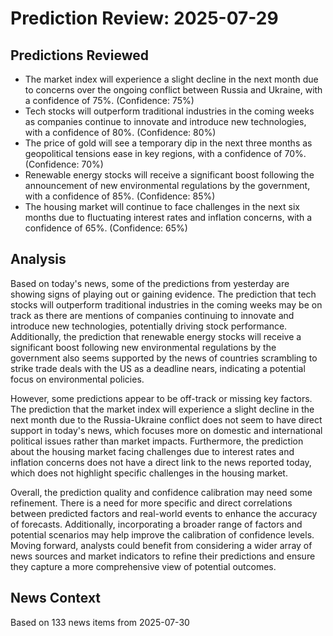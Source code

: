 # Prediction Review: 2025-07-29

## Predictions Reviewed

- The market index will experience a slight decline in the next month due to concerns over the ongoing conflict between Russia and Ukraine, with a confidence of 75%. (Confidence: 75%)
- Tech stocks will outperform traditional industries in the coming weeks as companies continue to innovate and introduce new technologies, with a confidence of 80%. (Confidence: 80%)
- The price of gold will see a temporary dip in the next three months as geopolitical tensions ease in key regions, with a confidence of 70%. (Confidence: 70%)
- Renewable energy stocks will receive a significant boost following the announcement of new environmental regulations by the government, with a confidence of 85%. (Confidence: 85%)
- The housing market will continue to face challenges in the next six months due to fluctuating interest rates and inflation concerns, with a confidence of 65%. (Confidence: 65%)

## Analysis

Based on today's news, some of the predictions from yesterday are showing signs of playing out or gaining evidence. The prediction that tech stocks will outperform traditional industries in the coming weeks may be on track as there are mentions of companies continuing to innovate and introduce new technologies, potentially driving stock performance. Additionally, the prediction that renewable energy stocks will receive a significant boost following new environmental regulations by the government also seems supported by the news of countries scrambling to strike trade deals with the US as a deadline nears, indicating a potential focus on environmental policies.

However, some predictions appear to be off-track or missing key factors. The prediction that the market index will experience a slight decline in the next month due to the Russia-Ukraine conflict does not seem to have direct support in today's news, which focuses more on domestic and international political issues rather than market impacts. Furthermore, the prediction about the housing market facing challenges due to interest rates and inflation concerns does not have a direct link to the news reported today, which does not highlight specific challenges in the housing market.

Overall, the prediction quality and confidence calibration may need some refinement. There is a need for more specific and direct correlations between predicted factors and real-world events to enhance the accuracy of forecasts. Additionally, incorporating a broader range of factors and potential scenarios may help improve the calibration of confidence levels. Moving forward, analysts could benefit from considering a wider array of news sources and market indicators to refine their predictions and ensure they capture a more comprehensive view of potential outcomes.

## News Context

Based on 133 news items from 2025-07-30
